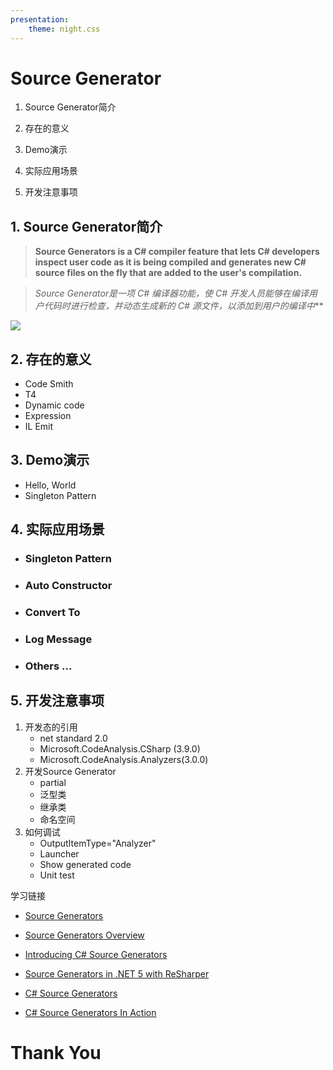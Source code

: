 ```yaml
---
presentation:
    theme: night.css
---
```


<!-- slide -->
#  Source Generator

<!-- slide -->

1. Source Generator简介

1. 存在的意义

1. Demo演示

1. 实际应用场景

1. 开发注意事项

<!-- slide -->
## 1. Source Generator简介


<!-- slide -->

> **Source Generators is a C# compiler feature that lets C# developers inspect user code as it is being compiled and generates new C# source files on the fly that are added to the user's compilation.**

> *Source Generator是一项 C# 编译器功能，使 C# 开发人员能够在编译用户代码时进行检查，并动态生成新的 C# 源文件，以添加到用户的编译中***

<!-- slide -->
<img src="https://docs.microsoft.com/zh-cn/dotnet/csharp/roslyn-sdk/media/source-generators/source-generator-visualization.png">

<!-- slide -->
## 2. 存在的意义
<!-- slide -->
- Code Smith
- T4
- Dynamic code
- Expression
- IL Emit
<!-- slide -->
## 3. Demo演示

<!-- slide -->
- Hello, World
- Singleton Pattern

<!-- slide -->
## 4. 实际应用场景
<!-- slide -->
- ### Singleton Pattern
- ### Auto Constructor
- ### Convert To
- ### Log Message
- ### Others ...

<!-- slide -->
## 5. 开发注意事项
1. 开发态的引用
    - net standard 2.0 
    - Microsoft.CodeAnalysis.CSharp (3.9.0)
    - Microsoft.CodeAnalysis.Analyzers(3.0.0)
1. 开发Source Generator
    - partial
    - 泛型类
    - 继承类
    - 命名空间
1. 如何调试
    - OutputItemType="Analyzer"
    - Launcher
    - Show generated code
    - Unit test  
<!-- slide -->
学习链接


- [Source&nbsp;Generators](https://github.com/dotnet/roslyn/blob/main/docs/features/source-generators.md)

- [Source&nbsp;Generators&nbsp;Overview](https://docs.microsoft.com/en-us/dotnet/csharp/roslyn-sdk/source-generators-overview)

- [Introducing&nbsp;C#&nbsp;Source&nbsp;Generators](https://devblogs.microsoft.com/dotnet/introducing-c-source-generators/)

- [Source&nbsp;Generators&nbsp;in&nbsp;.NET&nbsp;5&nbsp;with&nbsp;ReSharper](https://blog.jetbrains.com/dotnet/2020/11/12/source-generators-in-net-5-with-resharper/)


- [C#&nbsp;Source&nbsp;Generators](https://channel9.msdn.com/Shows/On-NET/C-Source-Generators)

- [C#&nbsp;Source&nbsp;Generators&nbsp;In&nbsp;Action](https://www.youtube.com/watch?v=052xutD86uI)

<!-- slide -->
# Thank You